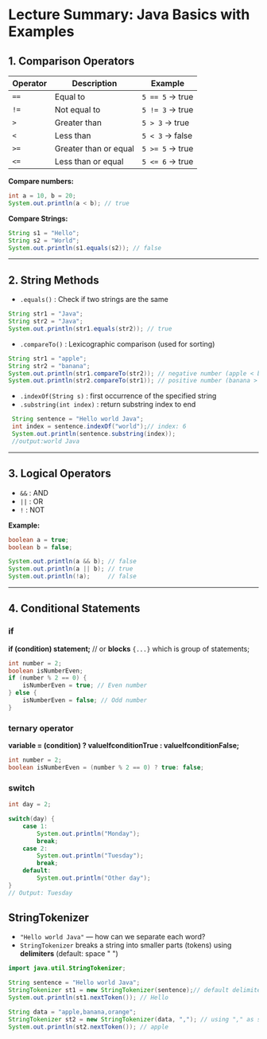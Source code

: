 # Lecture Summary: Java Basics with Examples

## 1. Comparison Operators

| Operator | Description           | Example                   |
|----------|----------------------|---------------------------|
| `==`     | Equal to             | `5 == 5` → true          |
| `!=`     | Not equal to         | `5 != 3` → true          |
| `>`      | Greater than         | `5 > 3` → true           |
| `<`      | Less than            | `5 < 3` → false          |
| `>=`     | Greater than or equal| `5 >= 5` → true          |
| `<=`     | Less than or equal   | `5 <= 6` → true          |

**Compare numbers:**
```java
int a = 10, b = 20;
System.out.println(a < b); // true
```

**Compare Strings:**
```java
String s1 = "Hello";
String s2 = "World";
System.out.println(s1.equals(s2)); // false
```

---

## 2. String Methods

- `.equals()` : Check if two strings are the same
```java
String str1 = "Java";
String str2 = "Java";
System.out.println(str1.equals(str2)); // true
```

- `.compareTo()` : Lexicographic comparison (used for sorting)
```java
String str1 = "apple";
String str2 = "banana";
System.out.println(str1.compareTo(str2)); // negative number (apple < banana)
System.out.println(str2.compareTo(str1)); // positive number (banana > apple)
```
- `.indexOf(String s)` : first occurrence of the specified string
- `.substring(int index)` : return  substring index to end
```java
 String sentence = "Hello world Java";
 int index = sentence.indexOf("world");// index: 6
 System.out.println(sentence.substring(index));
 //output:world Java
```
---

## 3. Logical Operators

- `&&` : AND  
- `||` : OR  
- `!`  : NOT  

**Example:**
```java
boolean a = true;
boolean b = false;

System.out.println(a && b); // false
System.out.println(a || b); // true
System.out.println(!a);     // false
```

---

## 4. Conditional Statements

### if
**if (condition) statement;** // or **blocks** `{...}` which is group of statements;
```java
int number = 2;
boolean isNumberEven;
if (number % 2 == 0) {
    isNumberEven = true; // Even number
} else {
    isNumberEven = false; // Odd number
}
```
### ternary operator 

**variable = (condition) ? valueIfconditionTrue : valueIfconditionFalse;**
```java
int number = 2;
boolean isNumberEven = (number % 2 == 0) ? true: false;
```



### switch
```java
int day = 2;

switch(day) {
    case 1:
        System.out.println("Monday");
        break;
    case 2:
        System.out.println("Tuesday");
        break;
    default:
        System.out.println("Other day");
}
// Output: Tuesday
```
 ## StringTokenizer
- `"Hello world Java"` — how can we separate each word?
- `StringTokenizer` breaks a string into smaller parts (tokens) using **delimiters** (default: space " ")
```java
import java.util.StringTokenizer;

String sentence = "Hello world Java";
StringTokenizer st1 = new StringTokenizer(sentence);// default delimiter " " space
System.out.println(st1.nextToken()); // Hello

String data = "apple,banana,orange";
StringTokenizer st2 = new StringTokenizer(data, ","); // using "," as separator
System.out.println(st2.nextToken()); // apple
```